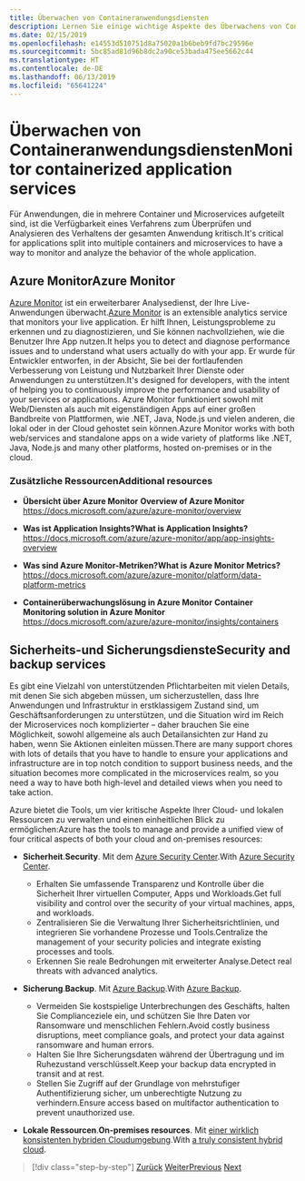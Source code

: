 ```yaml
---
title: Überwachen von Containeranwendungsdiensten
description: Lernen Sie einige wichtige Aspekte des Überwachens von Containerarchitekturen kennen.
ms.date: 02/15/2019
ms.openlocfilehash: e14553d510751d8a75020a1b6beb9fd7bc29596e
ms.sourcegitcommit: 5bc85ad81d96b8dc2a90ce53bada475ee5662c44
ms.translationtype: HT
ms.contentlocale: de-DE
ms.lasthandoff: 06/13/2019
ms.locfileid: "65641224"
---
```

# <a name="monitor-containerized-application-services"></a><span data-ttu-id="b91eb-103">Überwachen von Containeranwendungsdiensten</span><span class="sxs-lookup"><span data-stu-id="b91eb-103">Monitor containerized application services</span></span>

<span data-ttu-id="b91eb-104">Für Anwendungen, die in mehrere Container und Microservices aufgeteilt sind, ist die Verfügbarkeit eines Verfahrens zum Überprüfen und Analysieren des Verhaltens der gesamten Anwendung kritisch.</span><span class="sxs-lookup"><span data-stu-id="b91eb-104">It's critical for applications split into multiple containers and microservices to have a way to monitor and analyze the behavior of the whole application.</span></span>

## <a name="azure-monitor"></a><span data-ttu-id="b91eb-105">Azure Monitor</span><span class="sxs-lookup"><span data-stu-id="b91eb-105">Azure Monitor</span></span>

<span data-ttu-id="b91eb-106">[Azure Monitor](https://azure.microsoft.com/services/monitor/) ist ein erweiterbarer Analysedienst, der Ihre Live-Anwendungen überwacht.</span><span class="sxs-lookup"><span data-stu-id="b91eb-106">[Azure Monitor](https://azure.microsoft.com/services/monitor/) is an extensible analytics service that monitors your live application.</span></span> <span data-ttu-id="b91eb-107">Er hilft Ihnen, Leistungsprobleme zu erkennen und zu diagnostizieren, und Sie können nachvollziehen, wie die Benutzer Ihre App nutzen.</span><span class="sxs-lookup"><span data-stu-id="b91eb-107">It helps you to detect and diagnose performance issues and to understand what users actually do with your app.</span></span> <span data-ttu-id="b91eb-108">Er wurde für Entwickler entworfen, in der Absicht, Sie bei der fortlaufenden Verbesserung von Leistung und Nutzbarkeit Ihrer Dienste oder Anwendungen zu unterstützen.</span><span class="sxs-lookup"><span data-stu-id="b91eb-108">It's designed for developers, with the intent of helping you to continuously improve the performance and usability of your services or applications.</span></span> <span data-ttu-id="b91eb-109">Azure Monitor funktioniert sowohl mit Web/Diensten als auch mit eigenständigen Apps auf einer großen Bandbreite von Plattformen, wie .NET, Java, Node.js und vielen anderen, die lokal oder in der Cloud gehostet sein können.</span><span class="sxs-lookup"><span data-stu-id="b91eb-109">Azure Monitor works with both web/services and standalone apps on a wide variety of platforms like .NET, Java, Node.js and many other platforms, hosted on-premises or in the cloud.</span></span>

### <a name="additional-resources"></a><span data-ttu-id="b91eb-110">Zusätzliche Ressourcen</span><span class="sxs-lookup"><span data-stu-id="b91eb-110">Additional resources</span></span>

- <span data-ttu-id="b91eb-111">**Übersicht über Azure Monitor** </span><span class="sxs-lookup"><span data-stu-id="b91eb-111">**Overview of Azure Monitor** </span></span>\
  <https://docs.microsoft.com/azure/azure-monitor/overview>

- <span data-ttu-id="b91eb-112">**Was ist Application Insights?**</span><span class="sxs-lookup"><span data-stu-id="b91eb-112">**What is Application Insights?**</span></span> \
  <https://docs.microsoft.com/azure/azure-monitor/app/app-insights-overview>

- <span data-ttu-id="b91eb-113">**Was sind Azure Monitor-Metriken?**</span><span class="sxs-lookup"><span data-stu-id="b91eb-113">**What is Azure Monitor Metrics?**</span></span> \
  <https://docs.microsoft.com/azure/azure-monitor/platform/data-platform-metrics>

- <span data-ttu-id="b91eb-114">**Containerüberwachungslösung in Azure Monitor** </span><span class="sxs-lookup"><span data-stu-id="b91eb-114">**Container Monitoring solution in Azure Monitor** </span></span>\
  <https://docs.microsoft.com/azure/azure-monitor/insights/containers>

## <a name="security-and-backup-services"></a><span data-ttu-id="b91eb-115">Sicherheits-und Sicherungsdienste</span><span class="sxs-lookup"><span data-stu-id="b91eb-115">Security and backup services</span></span>

<span data-ttu-id="b91eb-116">Es gibt eine Vielzahl von unterstützenden Pflichtarbeiten mit vielen Details, mit denen Sie sich abgeben müssen, um sicherzustellen, dass Ihre Anwendungen und Infrastruktur in erstklassigem Zustand sind, um Geschäftsanforderungen zu unterstützen, und die Situation wird im Reich der Microservices noch komplizierter – daher brauchen Sie eine Möglichkeit, sowohl allgemeine als auch Detailansichten zur Hand zu haben, wenn Sie Aktionen einleiten müssen.</span><span class="sxs-lookup"><span data-stu-id="b91eb-116">There are many support chores with lots of details that you have to handle to ensure your applications and infrastructure are in top notch condition to support business needs, and the situation becomes more complicated in the microservices realm, so you need a way to have both high-level and detailed views when you need to take action.</span></span>

<span data-ttu-id="b91eb-117">Azure bietet die Tools, um vier kritische Aspekte Ihrer Cloud- und lokalen Ressourcen zu verwalten und einen einheitlichen Blick zu ermöglichen:</span><span class="sxs-lookup"><span data-stu-id="b91eb-117">Azure has the tools to manage and provide a unified view of four critical aspects of both your cloud and on-premises resources:</span></span>

- <span data-ttu-id="b91eb-118">**Sicherheit**.</span><span class="sxs-lookup"><span data-stu-id="b91eb-118">**Security**.</span></span> <span data-ttu-id="b91eb-119">Mit dem [Azure Security Center](https://azure.microsoft.com/services/security-center/).</span><span class="sxs-lookup"><span data-stu-id="b91eb-119">With [Azure Security Center](https://azure.microsoft.com/services/security-center/).</span></span>
  - <span data-ttu-id="b91eb-120">Erhalten Sie umfassende Transparenz und Kontrolle über die Sicherheit Ihrer virtuellen Computer, Apps und Workloads.</span><span class="sxs-lookup"><span data-stu-id="b91eb-120">Get full visibility and control over the security of your virtual machines, apps, and workloads.</span></span>
  - <span data-ttu-id="b91eb-121">Zentralisieren Sie die Verwaltung Ihrer Sicherheitsrichtlinien, und integrieren Sie vorhandene Prozesse und Tools.</span><span class="sxs-lookup"><span data-stu-id="b91eb-121">Centralize the management of your security policies and integrate existing processes and tools.</span></span>
  - <span data-ttu-id="b91eb-122">Erkennen Sie reale Bedrohungen mit erweiterter Analyse.</span><span class="sxs-lookup"><span data-stu-id="b91eb-122">Detect real threats with advanced analytics.</span></span>

- <span data-ttu-id="b91eb-123">**Sicherung**.</span><span class="sxs-lookup"><span data-stu-id="b91eb-123">**Backup**.</span></span> <span data-ttu-id="b91eb-124">Mit [Azure Backup](https://azure.microsoft.com/services/backup/).</span><span class="sxs-lookup"><span data-stu-id="b91eb-124">With [Azure Backup](https://azure.microsoft.com/services/backup/).</span></span>
  - <span data-ttu-id="b91eb-125">Vermeiden Sie kostspielige Unterbrechungen des Geschäfts, halten Sie Complianceziele ein, und schützen Sie Ihre Daten vor Ransomware und menschlichen Fehlern.</span><span class="sxs-lookup"><span data-stu-id="b91eb-125">Avoid costly business disruptions, meet compliance goals, and protect your data against ransomware and human errors.</span></span>
  - <span data-ttu-id="b91eb-126">Halten Sie Ihre Sicherungsdaten während der Übertragung und im Ruhezustand verschlüsselt.</span><span class="sxs-lookup"><span data-stu-id="b91eb-126">Keep your backup data encrypted in transit and at rest.</span></span>
  - <span data-ttu-id="b91eb-127">Stellen Sie Zugriff auf der Grundlage von mehrstufiger Authentifizierung sicher, um unberechtigte Nutzung zu verhindern.</span><span class="sxs-lookup"><span data-stu-id="b91eb-127">Ensure access based on multifactor authentication to prevent unauthorized use.</span></span>

- <span data-ttu-id="b91eb-128">**Lokale Ressourcen**.</span><span class="sxs-lookup"><span data-stu-id="b91eb-128">**On-premises resources**.</span></span> <span data-ttu-id="b91eb-129">Mit [einer wirklich konsistenten hybriden Cloudumgebung](https://azure.microsoft.com/resources/truly-consistent-hybrid-cloud-with-microsoft-azure/).</span><span class="sxs-lookup"><span data-stu-id="b91eb-129">With [a truly consistent hybrid cloud](https://azure.microsoft.com/resources/truly-consistent-hybrid-cloud-with-microsoft-azure/).</span></span>

>[!div class="step-by-step"]
><span data-ttu-id="b91eb-130">[Zurück](manage-production-docker-environments.md)
>[Weiter](../key-takeaways/index.md)</span><span class="sxs-lookup"><span data-stu-id="b91eb-130">[Previous](manage-production-docker-environments.md)
[Next](../key-takeaways/index.md)</span></span>
